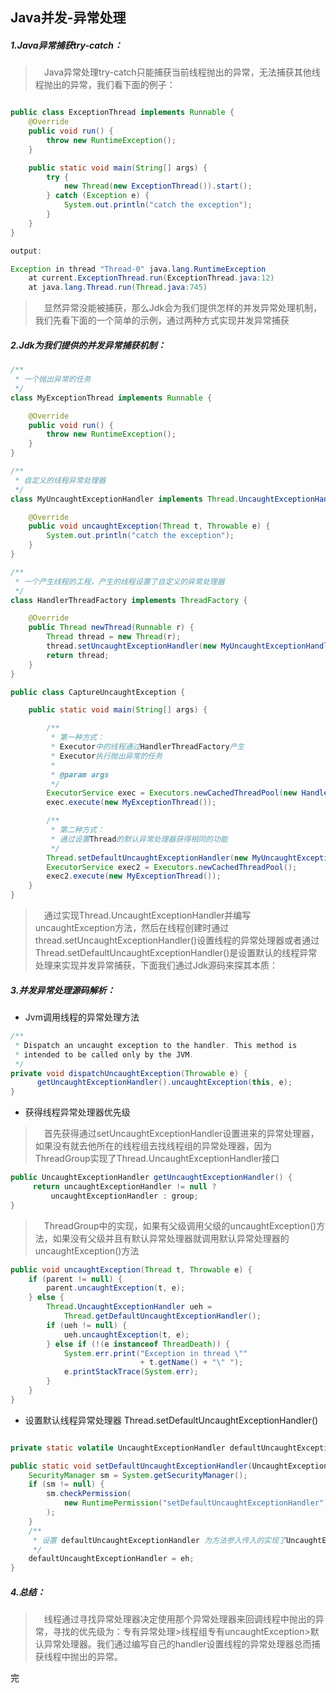 ## Java并发-异常处理

##### 1.Java异常捕获try-catch：<br/>
> &emsp;Java异常处理try-catch只能捕获当前线程抛出的异常，无法捕获其他线程抛出的异常，我们看下面的例子：<br>

```Java

public class ExceptionThread implements Runnable {
    @Override
    public void run() {
        throw new RuntimeException();
    }

    public static void main(String[] args) {
        try {
            new Thread(new ExceptionThread()).start();
        } catch (Exception e) {
            System.out.println("catch the exception");
        }
    }
}

output:

Exception in thread "Thread-0" java.lang.RuntimeException
	at current.ExceptionThread.run(ExceptionThread.java:12)
	at java.lang.Thread.run(Thread.java:745)
```

> &emsp;显然异常没能被捕获，那么Jdk会为我们提供怎样的并发异常处理机制，我们先看下面的一个简单的示例，通过两种方式实现并发异常捕获<br>

##### 2.Jdk为我们提供的并发异常捕获机制：<br/>
```Java
/**
 * 一个抛出异常的任务
 */
class MyExceptionThread implements Runnable {

    @Override
    public void run() {
        throw new RuntimeException();
    }
}

/**
 * 自定义的线程异常处理器
 */
class MyUncaughtExceptionHandler implements Thread.UncaughtExceptionHandler {

    @Override
    public void uncaughtException(Thread t, Throwable e) {
        System.out.println("catch the exception");
    }
}

/**
 * 一个产生线程的工程，产生的线程设置了自定义的异常处理器
 */
class HandlerThreadFactory implements ThreadFactory {

    @Override
    public Thread newThread(Runnable r) {
        Thread thread = new Thread(r);
        thread.setUncaughtExceptionHandler(new MyUncaughtExceptionHandler());
        return thread;
    }
}

public class CaptureUncaughtException {

    public static void main(String[] args) {

        /**
         * 第一种方式：
         * Executor中的线程通过HandlerThreadFactory产生
         * Executor执行抛出异常的任务
         *
         * @param args
         */
        ExecutorService exec = Executors.newCachedThreadPool(new HandlerThreadFactory());
        exec.execute(new MyExceptionThread());

        /**
         * 第二种方式：
         * 通过设置Thread的默认异常处理器获得相同的功能
         */
        Thread.setDefaultUncaughtExceptionHandler(new MyUncaughtExceptionHandler());
        ExecutorService exec2 = Executors.newCachedThreadPool();
        exec2.execute(new MyExceptionThread());
    }
}
```

> &emsp;通过实现Thread.UncaughtExceptionHandler并编写uncaughtException方法，然后在线程创建时通过thread.setUncaughtExceptionHandler()设置线程的异常处理器或者通过Thread.setDefaultUncaughtExceptionHandler()是设置默认的线程异常处理来实现并发异常捕获，下面我们通过Jdk源码来探其本质：<br>

##### 3.并发异常处理源码解析：<br/>

- Jvm调用线程的异常处理方法

```Java
/**
 * Dispatch an uncaught exception to the handler. This method is
 * intended to be called only by the JVM.
 */
private void dispatchUncaughtException(Throwable e) {
      getUncaughtExceptionHandler().uncaughtException(this, e);
}
```

- 获得线程异常处理器优先级

> &emsp;首先获得通过setUncaughtExceptionHandler设置进来的异常处理器，如果没有就去他所在的线程组去找线程组的异常处理器，因为ThreadGroup实现了Thread.UncaughtExceptionHandler接口


```Java
public UncaughtExceptionHandler getUncaughtExceptionHandler() {
     return uncaughtExceptionHandler != null ?
         uncaughtExceptionHandler : group;
}
```

> &emsp;ThreadGroup中的实现，如果有父级调用父级的uncaughtException()方法，如果没有父级并且有默认异常处理器就调用默认异常处理器的uncaughtException()方法

```Java
public void uncaughtException(Thread t, Throwable e) {
    if (parent != null) {
        parent.uncaughtException(t, e);
    } else {
        Thread.UncaughtExceptionHandler ueh =
            Thread.getDefaultUncaughtExceptionHandler();
        if (ueh != null) {
            ueh.uncaughtException(t, e);
        } else if (!(e instanceof ThreadDeath)) {
            System.err.print("Exception in thread \""
                             + t.getName() + "\" ");
            e.printStackTrace(System.err);
        }
    }
}
```

- 设置默认线程异常处理器 Thread.setDefaultUncaughtExceptionHandler()

```Java

private static volatile UncaughtExceptionHandler defaultUncaughtExceptionHandler;

public static void setDefaultUncaughtExceptionHandler(UncaughtExceptionHandler eh) {
    SecurityManager sm = System.getSecurityManager();
    if (sm != null) {
        sm.checkPermission(
            new RuntimePermission("setDefaultUncaughtExceptionHandler")
        );
    }
    /**
     * 设置 defaultUncaughtExceptionHandler 为方法参入传入的实现了UncaughtExceptionHandler接口的实例
     */
    defaultUncaughtExceptionHandler = eh;
}
```

##### 4.总结：<br/>

> &emsp;线程通过寻找异常处理器决定使用那个异常处理器来回调线程中抛出的异常，寻找的优先级为：专有异常处理>线程组专有uncaughtException>默认异常处理器。我们通过编写自己的handler设置线程的异常处理器总而捕获线程中抛出的异常。

完
